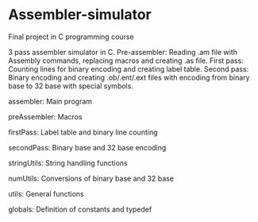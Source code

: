 # Assembler-simulator
Final project in C programming course

3 pass assembler simulator in C.
Pre-assembler: Reading .am file with Assembly commands, replacing macros and creating .as file.
First pass: Counting lines for binary encoding and creating label table.
Second pass: Binary encoding and creating .ob/.ent/.ext files with encoding from binary base to 32 base with special symbols.

assembler: Main program

preAssembler: Macros

firstPass: Label table and binary line counting

secondPass: Binary base and 32 base encoding

stringUtils: String handling functions

numUtils: Conversions of binary base and 32 base

utils: General functions

globals: Definition of constants and typedef
